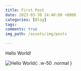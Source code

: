 ```yaml
---
title: First Post
date: 2023-03-30 14:40:00 +0800
categories: [Blog]
tags: 
comments: true
img_path: /assets/img/posts

---
```


Hello World!

![Hello World](HelloWorld.jpg){: .w-50 .normal }

<!-- {% include embed/bilibili.html id='BV1ds411m7Ns' %} -->
